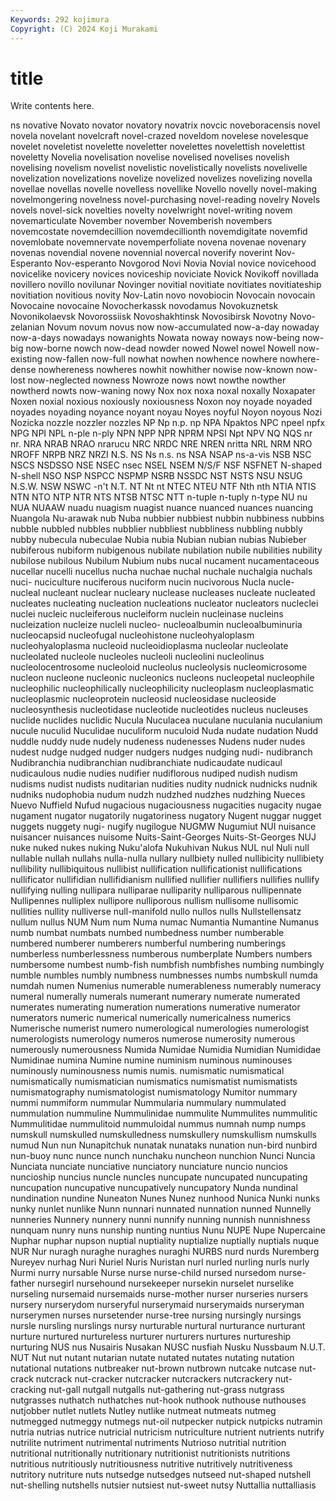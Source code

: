 ```yaml
---
Keywords: 292 kojimura
Copyright: (C) 2024 Koji Murakami
---
```


# title

Write contents here.



ns novative Novato novator novatory novatrix novcic noveboracensis novel
novela novelant novelcraft novel-crazed noveldom novelese novelesque novelet noveletist novelette
noveletter novelettes novelettish novelettist noveletty Novelia novelisation novelise novelised novelises
novelish novelising novelism novelist novelistic novelistically novelists novelivelle novelization novelizations
novelize novelized novelizes novelizing novella novellae novellas novelle novelless novellike
Novello novelly novel-making novelmongering novelness novel-purchasing novel-reading novelry Novels novels
novel-sick novelties novelty novelwright novel-writing novem novemarticulate November november Novemberish
novembers novemcostate novemdecillion novemdecillionth novemdigitate novemfid novemlobate novemnervate novemperfoliate novena
novenae novenary novenas novendial novene novennial novercal noverify noverint Nov-Esperanto
Nov-esperanto Novgorod Novi Novia Novial novice novicehood novicelike novicery novices
noviceship noviciate Novick Novikoff novillada novillero novillo novilunar Novinger novitial
novitiate novitiates novitiateship novitiation novitious novity Nov-Latin novo novobiocin Novocain
novocain Novocaine novocaine Novocherkassk novodamus Novokuznetsk Novonikolaevsk Novorossiisk Novoshakhtinsk Novosibirsk
Novotny Novo-zelanian Novum novum novus now now-accumulated now-a-day nowaday now-a-days
nowadays nowanights Nowata noway noways now-being now-big now-borne nowch now-dead
nowder nowed Nowel nowel Nowell now-existing now-fallen now-full nowhat nowhen
nowhence nowhere nowhere-dense nowhereness nowheres nowhit nowhither nowise now-known now-lost
now-neglected nowness Nowroze nows nowt nowthe nowther nowtherd nowts now-waning
nowy Nox nox noxa noxal noxally Noxapater Noxen noxial noxious
noxiously noxiousness Noxon noy noyade noyaded noyades noyading noyance noyant
noyau Noyes noyful Noyon noyous Nozi Nozicka nozzle nozzler nozzles
NP Np n.p. np NPA Npaktos NPC npeel npfx NPG
NPI NPL n-ple n-ply NPN NPP NPR NPRM NPSI Npt
NPV NQ NQS nr nr. NRA NRAB NRAO nrarucu NRC
NRDC NRE NREN nritta NRL NRM NRO NROFF NRPB NRZ
NRZI N.S. NS Ns n.s. ns NSA NSAP ns-a-vis NSB
NSC NSCS NSDSSO NSE NSEC nsec NSEL NSEM N/S/F NSF
NSFNET N-shaped N-shell NSO NSP NSPCC NSPMP NSRB NSSDC NST
NSTS NSU NSUG N.S.W. NSW NSWC -n't N.T. NT Nt
nt NTEC NTEU NTF Nth nth NTIA NTIS NTN NTO
NTP NTR NTS NTSB NTSC NTT n-tuple n-tuply n-type NU
nu NUA NUAAW nuadu nuagism nuagist nuance nuanced nuances nuancing
Nuangola Nu-arawak nub Nuba nubbier nubbiest nubbin nubbiness nubbins nubble
nubbled nubbles nubblier nubbliest nubbliness nubbling nubbly nubby nubecula nubeculae
Nubia nubia Nubian nubian nubias Nubieber nubiferous nubiform nubigenous nubilate
nubilation nubile nubilities nubility nubilose nubilous Nubilum Nubium nubs nucal
nucament nucamentaceous nucellar nucelli nucellus nucha nuchae nuchal nuchale nuchalgia
nuchals nuci- nuciculture nuciferous nuciform nucin nucivorous Nucla nucle- nucleal
nucleant nuclear nucleary nuclease nucleases nucleate nucleated nucleates nucleating nucleation
nucleations nucleator nucleators nucleclei nuclei nucleic nucleiferous nucleiform nuclein nucleinase
nucleins nucleization nucleize nucleli nucleo- nucleoalbumin nucleoalbuminuria nucleocapsid nucleofugal nucleohistone
nucleohyaloplasm nucleohyaloplasma nucleoid nucleoidioplasma nucleolar nucleolate nucleolated nucleole nucleoles nucleoli
nucleolini nucleolinus nucleolocentrosome nucleoloid nucleolus nucleolysis nucleomicrosome nucleon nucleone nucleonic
nucleonics nucleons nucleopetal nucleophile nucleophilic nucleophilically nucleophilicity nucleoplasm nucleoplasmatic nucleoplasmic
nucleoprotein nucleosid nucleosidase nucleoside nucleosynthesis nucleotidase nucleotide nucleotides nucleus nucleuses
nuclide nuclides nuclidic Nucula Nuculacea nuculane nuculania nuculanium nucule nuculid
Nuculidae nuculiform nuculoid Nuda nudate nudation Nudd nuddle nuddy nude
nudely nudeness nudenesses Nudens nuder nudes nudest nudge nudged nudger
nudgers nudges nudging nudi- nudibranch Nudibranchia nudibranchian nudibranchiate nudicaudate nudicaul
nudicaulous nudie nudies nudifier nudiflorous nudiped nudish nudism nudisms nudist
nudists nuditarian nudities nudity nudnick nudnicks nudnik nudniks nudophobia nudum
nudzh nudzhed nudzhes nudzhing Nueces Nuevo Nuffield Nufud nugacious nugaciousness
nugacities nugacity nugae nugament nugator nugatorily nugatoriness nugatory Nugent nuggar
nugget nuggets nuggety nugi- nugify nugilogue NUGMW Nugumiut NUI nuisance
nuisancer nuisances nuisome Nuits-Saint-Georges Nuits-St-Georges NUJ nuke nuked nukes nuking
Nuku'alofa Nukuhivan Nukus NUL nul Nuli null nullable nullah nullahs
nulla-nulla nullary nullbiety nulled nullibicity nullibiety nullibility nullibiquitous nullibist nullification
nullificationist nullifications nullificator nullifidian nullifidianism nullified nullifier nullifiers nullifies nullify
nullifying nulling nullipara nulliparae nulliparity nulliparous nullipennate Nullipennes nulliplex nullipore
nulliporous nullism nullisome nullisomic nullities nullity nulliverse null-manifold nullo nullos
nulls Nullstellensatz nullum nullus NUM Num num Numa numac Numantia
Numantine Numanus numb numbat numbats numbed numbedness number numberable numbered
numberer numberers numberful numbering numberings numberless numberlessness numberous numberplate Numbers
numbers numbersome numbest numb-fish numbfish numbfishes numbing numbingly numble numbles
numbly numbness numbnesses numbs numbskull numda numdah numen Numenius numerable
numerableness numerably numeracy numeral numerally numerals numerant numerary numerate numerated
numerates numerating numeration numerations numerative numerator numerators numeric numerical numerically
numericalness numerics Numerische numerist numero numerological numerologies numerologist numerologists numerology
numeros numerose numerosity numerous numerously numerousness Numida Numidae Numidia Numidian
Numididae Numidinae numina Numine numine numinism numinous numinouses numinously numinousness
numis numis. numismatic numismatical numismatically numismatician numismatics numismatist numismatists numismatography
numismatologist numismatology Numitor nummary nummi nummiform nummular Nummularia nummulary nummulated
nummulation nummuline Nummulinidae nummulite Nummulites nummulitic Nummulitidae nummulitoid nummuloidal nummus
numnah nump numps numskull numskulled numskulledness numskullery numskullism numskulls numud
Nun nun Nunapitchuk nunatak nunataks nunation nun-bird nunbird nun-buoy nunc
nunce nunch nunchaku nuncheon nunchion Nunci Nuncia Nunciata nunciate nunciative
nunciatory nunciature nuncio nuncios nuncioship nuncius nuncle nuncles nuncupate nuncupated
nuncupating nuncupation nuncupative nuncupatively nuncupatory Nunda nundinal nundination nundine Nuneaton
Nunes Nunez nunhood Nunica Nunki nunks nunky nunlet nunlike Nunn
nunnari nunnated nunnation nunned Nunnelly nunneries Nunnery nunnery nunni nunnify
nunning nunnish nunnishness nunquam nunry nuns nunship nunting nuntius Nunu
NUPE Nupe Nupercaine Nuphar nuphar nupson nuptial nuptiality nuptialize nuptially
nuptials nuque NUR Nur nuragh nuraghe nuraghes nuraghi NURBS nurd
nurds Nuremberg Nureyev nurhag Nuri Nuriel Nuris Nuristan nurl nurled
nurling nurls nurly Nurmi nurry nursable Nurse nurse nurse-child nursed
nursedom nurse-father nursegirl nursehound nursekeeper nursekin nurselet nurselike nurseling nursemaid
nursemaids nurse-mother nurser nurseries nursers nursery nurserydom nurseryful nurserymaid nurserymaids
nurseryman nurserymen nurses nursetender nurse-tree nursing nursingly nursings nursle nursling
nurslings nursy nurturable nurtural nurturance nurturant nurture nurtured nurtureless nurturer
nurturers nurtures nurtureship nurturing NUS nus Nusairis Nusakan NUSC nusfiah
Nusku Nussbaum N.U.T. NUT Nut nut nutant nutarian nutate nutated
nutates nutating nutation nutational nutations nutbreaker nut-brown nutbrown nutcake nutcase
nut-crack nutcrack nut-cracker nutcracker nutcrackers nutcrackery nut-cracking nut-gall nutgall nutgalls
nut-gathering nut-grass nutgrass nutgrasses nuthatch nuthatches nut-hook nuthook nuthouse nuthouses
nutjobber nutlet nutlets Nutley nutlike nutmeat nutmeats nutmeg nutmegged nutmeggy
nutmegs nut-oil nutpecker nutpick nutpicks nutramin nutria nutrias nutrice nutricial
nutricism nutriculture nutrient nutrients nutrify nutrilite nutriment nutrimental nutriments Nutrioso
nutritial nutrition nutritional nutritionally nutritionary nutritionist nutritionists nutritions nutritious nutritiously
nutritiousness nutritive nutritively nutritiveness nutritory nutriture nuts nutsedge nutsedges nutseed
nut-shaped nutshell nut-shelling nutshells nutsier nutsiest nut-sweet nutsy Nuttallia nuttalliasis
